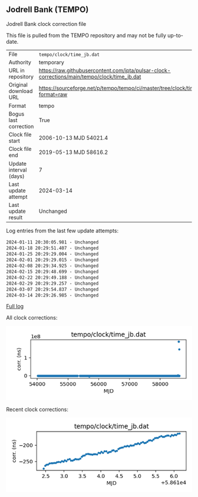 
## Jodrell Bank (TEMPO)

Jodrell Bank clock correction file

This file is pulled from the TEMPO repository and may not be fully
up-to-date.

|     |     |
|:--- |:--- |
| File | `tempo/clock/time_jb.dat` |
| Authority | temporary |
| URL in repository | <https://raw.githubusercontent.com/ipta/pulsar-clock-corrections/main/tempo/clock/time_jb.dat> |
| Original download URL | <https://sourceforge.net/p/tempo/tempo/ci/master/tree/clock/time_jb.dat?format=raw> |
| Format | tempo |
| Bogus last correction | True |
| Clock file start | 2006-10-13 MJD 54021.4 |
| Clock file end | 2019-05-13 MJD 58616.2 |
| Update interval (days) | 7 |
| Last update attempt | 2024-03-14 |
| Last update result | Unchanged |

Log entries from the last few update attempts:
```
2024-01-11 20:30:05.981 - Unchanged
2024-01-18 20:29:51.407 - Unchanged
2024-01-25 20:29:29.004 - Unchanged
2024-02-01 20:29:29.015 - Unchanged
2024-02-08 20:29:34.925 - Unchanged
2024-02-15 20:29:48.699 - Unchanged
2024-02-22 20:29:49.188 - Unchanged
2024-02-29 20:29:29.257 - Unchanged
2024-03-07 20:29:54.837 - Unchanged
2024-03-14 20:29:26.985 - Unchanged
```
[Full log](https://raw.githubusercontent.com/ipta/pulsar-clock-corrections/main/log/tempo/clock/time_jb.dat.log)


All clock corrections:

![plot of all clock corrections](time_jb.dat.png "All corrections")

Recent clock corrections:

![plot of recent clock corrections](time_jb.dat.short.png "Recent corrections")

